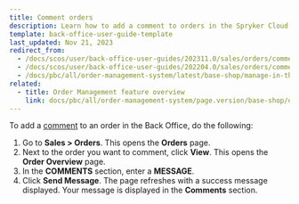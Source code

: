 ```yaml
---
title: Comment orders
description: Learn how to add a comment to orders in the Spryker Cloud Commerce OS Back Office
template: back-office-user-guide-template
last_updated: Nov 21, 2023
redirect_from:
  - /docs/scos/user/back-office-user-guides/202311.0/sales/orders/commenting-orders.html
  - /docs/scos/user/back-office-user-guides/202204.0/sales/orders/commenting-orders.html
  - /docs/pbc/all/order-management-system/latest/base-shop/manage-in-the-back-office/orders/comment-orders.html
related:
  - title: Order Management feature overview
    link: docs/pbc/all/order-management-system/page.version/base-shop/order-management-feature-overview/order-management-feature-overview.html
---
```


To add a [comment](/docs/pbc/all/cart-and-checkout/{{page.version}}/base-shop/feature-overviews/comments-feature-overview.html) to an order in the Back Office, do the following:

1. Go to **Sales&nbsp;<span aria-label="and then">></span> Orders**.
    This opens the **Orders** page.
2. Next to the order you want to comment, click **View**.
    This opens the **Order Overview** page.
3. In the **COMMENTS** section, enter a **MESSAGE**.
4. Click **Send Message**.
The page refreshes with a success message displayed. Your message is displayed in the **Comments** section.
